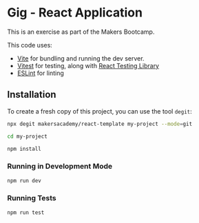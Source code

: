 # Gig - React Application 

This is an exercise as part of the Makers Bootcamp.

This code uses:

- [Vite](https://vitejs.dev/) for bundling and running the dev server.
- [Vitest](https://vitest.dev/) for testing, along with
  [React Testing Library](https://testing-library.com/docs/react-testing-library/intro/)
- [ESLint](https://eslint.org/) for linting

## Installation

To create a fresh copy of this project, you can use the tool `degit`:

```zsh
npx degit makersacademy/react-template my-project --mode=git

cd my-project

npm install
```

### Running in Development Mode

```zsh
npm run dev
```

### Running Tests

```zsh
npm run test
```


